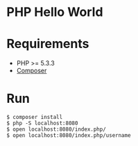 # PHP Hello World

# Requirements
* PHP >= 5.3.3 
* [Composer](https://getcomposer.org/)

# Run
```
$ composer install
$ php -S localhost:8080
$ open localhost:8080/index.php/
$ open localhost:8080/index.php/username
```
